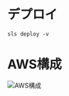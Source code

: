 # デプロイ
`sls deploy -v`

# AWS構成
![AWS構成](https://user-images.githubusercontent.com/24289696/125596492-e35f4cbc-18a0-4ed5-886a-66e0c5f90359.jpg)
